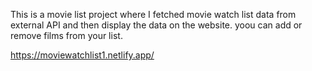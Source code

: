This is a movie list project where I fetched movie watch list data from          
external API and then display the data on the website. yoou can add or remove films from your list.                                 
 
https://moviewatchlist1.netlify.app/      
